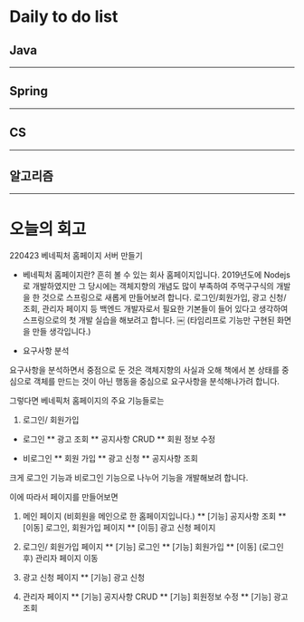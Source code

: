 # Daily to do list
## Java 

- - -
## Spring   

-- - -
## CS    

- - -
## 알고리즘    

---------
# 오늘의 회고

220423 베네픽처 홈페이지 서버 만들기


- 베네픽처 홈페이지란?
흔히 볼 수 있는 회사 홈페이지입니다. 2019년도에 Nodejs로 개발하였지만 그 당시에는 객체지향의 개념도 많이 부족하여 주먹구구식의 개발을 한 것으로 스프링으로 새롭게 만들어보려 합니다.
로그인/회원가입, 광고 신청/ 조회, 관리자 페이지 등 백엔드 개발자로서 필요한 기본들이 들어 있다고 생각하여 스프링으로의 첫 개발 실습을 해보려고 합니다.
￼
(타임리프로 기능만 구현된 화면을 만들 생각입니다.)


- 요구사항 분석

요구사항을 분석하면서 중점으로 둔 것은 객체지향의 사실과 오해 책에서 본 상태를 중심으로 객체를 만드는 것이 아닌 행동을 중심으로 요구사항을 분석해나가려 합니다.

그렇다면 베네픽처 홈페이지의 주요 기능들로는

1. 로그인/ 회원가입

* 로그인
** 광고 조회
** 공지사항 CRUD
** 회원 정보 수정

* 비로그인
** 회원 가입
** 광고 신청
** 공지사항 조회

크게 로그인 기능과 비로그인 기능으로 나누어 기능을 개발해보려 합니다.

이에 따라서 페이지를 만들어보면


1. 메인 페이지 (비회원을 메인으로 한 홈페이지입니다.)
** [기능] 공지사항 조회
** [이동] 로그인, 회원가입 페이지
** [이등] 광고 신청 페이지

2. 로그인/ 회원가입 페이지
** [기능] 로그인
** [기능] 회원가입
** [이동] (로그인 후) 관리자 페이지 이동

3. 광고 신청 페이지
** [기능] 광고 신청

4. 관리자 페이지
** [기능] 공지사항 CRUD
** [기능] 회원정보 수정
** [기능] 광고 조회



